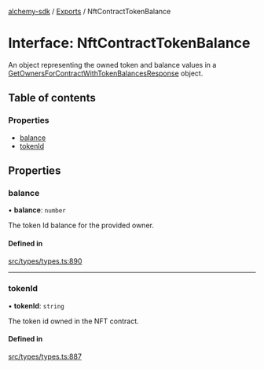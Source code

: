 [alchemy-sdk](../README.md) / [Exports](../modules.md) / NftContractTokenBalance

# Interface: NftContractTokenBalance

An object representing the owned token and balance values in a
[GetOwnersForContractWithTokenBalancesResponse](GetOwnersForContractWithTokenBalancesResponse.md) object.

## Table of contents

### Properties

- [balance](NftContractTokenBalance.md#balance)
- [tokenId](NftContractTokenBalance.md#tokenid)

## Properties

### balance

• **balance**: `number`

The token Id balance for the provided owner.

#### Defined in

[src/types/types.ts:890](https://github.com/alchemyplatform/alchemy-sdk-js/blob/4483414/src/types/types.ts#L890)

___

### tokenId

• **tokenId**: `string`

The token id owned in the NFT contract.

#### Defined in

[src/types/types.ts:887](https://github.com/alchemyplatform/alchemy-sdk-js/blob/4483414/src/types/types.ts#L887)
